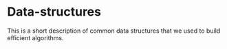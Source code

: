 # Data-structures
This is a short description of common data structures that we used to build efficient algorithms.
